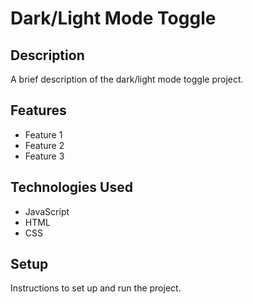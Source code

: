 # Dark/Light Mode Toggle

## Description

A brief description of the dark/light mode toggle project.

## Features

- Feature 1
- Feature 2
- Feature 3

## Technologies Used

- JavaScript
- HTML
- CSS

## Setup

Instructions to set up and run the project.
